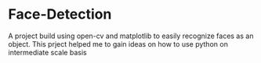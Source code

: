 # Face-Detection
A project build using open-cv and matplotlib to easily recognize faces as an object.
This prject helped me to gain ideas on how to use python on intermediate scale basis
